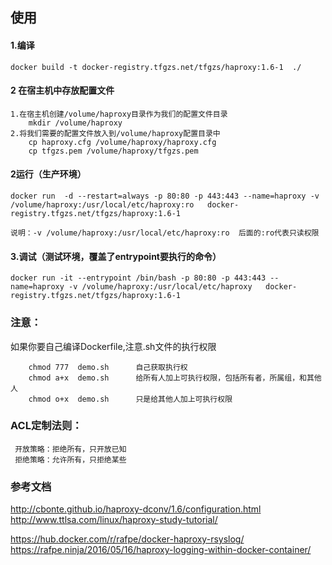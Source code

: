 
## 使用
#### 1.编译
```
docker build -t docker-registry.tfgzs.net/tfgzs/haproxy:1.6-1  ./
```
#### 2 在宿主机中存放配置文件
```
1.在宿主机创建/volume/haproxy目录作为我们的配置文件目录
	mkdir /volume/haproxy
2.将我们需要的配置文件放入到/volume/haproxy配置目录中
	cp haproxy.cfg /volume/haproxy/haproxy.cfg
	cp tfgzs.pem /volume/haproxy/tfgzs.pem
```
#### 2运行（生产环境）
```
docker run  -d --restart=always -p 80:80 -p 443:443 --name=haproxy -v /volume/haproxy:/usr/local/etc/haproxy:ro   docker-registry.tfgzs.net/tfgzs/haproxy:1.6-1   

说明：-v /volume/haproxy:/usr/local/etc/haproxy:ro  后面的:ro代表只读权限
```
#### 3.调试（测试环境，覆盖了entrypoint要执行的命令）
```
docker run -it --entrypoint /bin/bash -p 80:80 -p 443:443 --name=haproxy -v /volume/haproxy:/usr/local/etc/haproxy   docker-registry.tfgzs.net/tfgzs/haproxy:1.6-1   
```

### 注意：
如果你要自己编译Dockerfile,注意.sh文件的执行权限
```
    chmod 777  demo.sh      自己获取执行权
    chmod a+x  demo.sh      给所有人加上可执行权限，包括所有者，所属组，和其他人
    chmod o+x  demo.sh      只是给其他人加上可执行权限
```

### ACL定制法则：
     开放策略：拒绝所有，只开放已知  
     拒绝策略：允许所有，只拒绝某些 

### 参考文档
http://cbonte.github.io/haproxy-dconv/1.6/configuration.html  
http://www.ttlsa.com/linux/haproxy-study-tutorial/

https://hub.docker.com/r/rafpe/docker-haproxy-rsyslog/  
https://rafpe.ninja/2016/05/16/haproxy-logging-within-docker-container/

 

